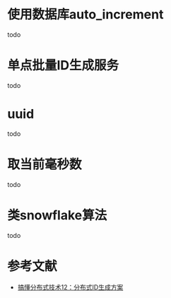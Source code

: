 # 使用数据库auto_increment

todo 


# 单点批量ID生成服务

todo 

# uuid

todo

# 取当前毫秒数

todo 


# 类snowflake算法

todo 







# 参考文献

- [搞懂分布式技术12：分布式ID生成方案](https://blog.csdn.net/a724888/article/details/80784533)